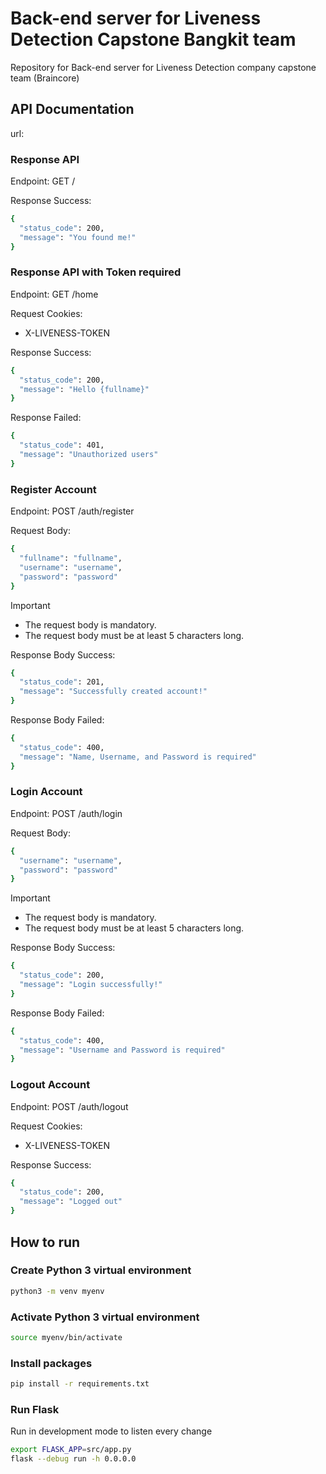 # Back-end server for Liveness Detection Capstone Bangkit team

Repository for Back-end server for Liveness Detection company capstone team (Braincore)

## API Documentation

url:

### Response API

Endpoint: GET /

Response Success:

```bash
{
  "status_code": 200,
  "message": "You found me!"
}
```

### Response API with Token required

Endpoint: GET /home

Request Cookies:

- X-LIVENESS-TOKEN

Response Success:

```bash
{
  "status_code": 200,
  "message": "Hello {fullname}"
}
```

Response Failed:

```bash
{
  "status_code": 401,
  "message": "Unauthorized users"
}
```

### Register Account

Endpoint: POST /auth/register

Request Body:

```bash
{
  "fullname": "fullname",
  "username": "username",
  "password": "password"
}
```

> [!IMPORTANT]
>
> - The request body is mandatory.
> - The request body must be at least 5 characters long.

Response Body Success:

```bash
{
  "status_code": 201,
  "message": "Successfully created account!"
}
```

Response Body Failed:

```bash
{
  "status_code": 400,
  "message": "Name, Username, and Password is required"
}
```

### Login Account

Endpoint: POST /auth/login

Request Body:

```bash
{
  "username": "username",
  "password": "password"
}
```

> [!IMPORTANT]
>
> - The request body is mandatory.
> - The request body must be at least 5 characters long.

Response Body Success:

```bash
{
  "status_code": 200,
  "message": "Login successfully!"
}
```

Response Body Failed:

```bash
{
  "status_code": 400,
  "message": "Username and Password is required"
}
```

### Logout Account

Endpoint: POST /auth/logout

Request Cookies:

- X-LIVENESS-TOKEN

Response Success:

```bash
{
  "status_code": 200,
  "message": "Logged out"
}
```

## How to run

### Create Python 3 virtual environment

```bash
python3 -m venv myenv
```

### Activate Python 3 virtual environment

```bash
source myenv/bin/activate
```

### Install packages

```bash
pip install -r requirements.txt
```

### Run Flask

Run in development mode to listen every change

```bash
export FLASK_APP=src/app.py
flask --debug run -h 0.0.0.0
```
